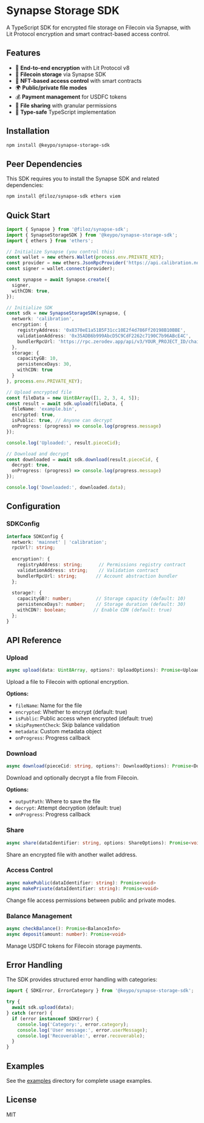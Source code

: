 # Synapse Storage SDK

A TypeScript SDK for encrypted file storage on Filecoin via Synapse, with Lit Protocol encryption and smart contract-based access control.

## Features

- 🔐 **End-to-end encryption** with Lit Protocol v8
- 📁 **Filecoin storage** via Synapse SDK
- 🎫 **NFT-based access control** with smart contracts
- 🌍 **Public/private file modes**
- 💰 **Payment management** for USDFC tokens
- 🔗 **File sharing** with granular permissions
- 🦺 **Type-safe** TypeScript implementation

## Installation

```bash
npm install @keypo/synapse-storage-sdk
```

## Peer Dependencies

This SDK requires you to install the Synapse SDK and related dependencies:

```bash
npm install @filoz/synapse-sdk ethers viem
```

## Quick Start

```typescript
import { Synapse } from '@filoz/synapse-sdk';
import { SynapseStorageSDK } from '@keypo/synapse-storage-sdk';
import { ethers } from 'ethers';

// Initialize Synapse (you control this)
const wallet = new ethers.Wallet(process.env.PRIVATE_KEY);
const provider = new ethers.JsonRpcProvider('https://api.calibration.node.glif.io/rpc/v1');
const signer = wallet.connect(provider);

const synapse = await Synapse.create({
  signer,
  withCDN: true,
});

// Initialize SDK
const sdk = new SynapseStorageSDK(synapse, {
  network: 'calibration',
  encryption: {
    registryAddress: '0x8370eE1a51B5F31cc10E2f4d786Ff20198B10BBE',
    validationAddress: '0x35ADB6b999AbcD5C9CdF2262c7190C7b96ABcE4C',
    bundlerRpcUrl: 'https://rpc.zerodev.app/api/v3/YOUR_PROJECT_ID/chain/84532'
  },
  storage: {
    capacityGB: 10,
    persistenceDays: 30,
    withCDN: true
  }
}, process.env.PRIVATE_KEY);

// Upload encrypted file
const fileData = new Uint8Array([1, 2, 3, 4, 5]);
const result = await sdk.upload(fileData, {
  fileName: 'example.bin',
  encrypted: true,
  isPublic: true, // Anyone can decrypt
  onProgress: (progress) => console.log(progress.message)
});

console.log('Uploaded:', result.pieceCid);

// Download and decrypt
const downloaded = await sdk.download(result.pieceCid, {
  decrypt: true,
  onProgress: (progress) => console.log(progress.message)
});

console.log('Downloaded:', downloaded.data);
```

## Configuration

### SDKConfig

```typescript
interface SDKConfig {
  network: 'mainnet' | 'calibration';
  rpcUrl?: string;
  
  encryption?: {
    registryAddress: string;      // Permissions registry contract
    validationAddress: string;    // Validation contract  
    bundlerRpcUrl: string;       // Account abstraction bundler
  };
  
  storage?: {
    capacityGB?: number;         // Storage capacity (default: 10)
    persistenceDays?: number;    // Storage duration (default: 30)  
    withCDN?: boolean;          // Enable CDN (default: true)
  };
}
```

## API Reference

### Upload

```typescript
async upload(data: Uint8Array, options?: UploadOptions): Promise<UploadResult>
```

Upload a file to Filecoin with optional encryption.

**Options:**
- `fileName`: Name for the file
- `encrypted`: Whether to encrypt (default: true)
- `isPublic`: Public access when encrypted (default: true)
- `skipPaymentCheck`: Skip balance validation
- `metadata`: Custom metadata object
- `onProgress`: Progress callback

### Download

```typescript
async download(pieceCid: string, options?: DownloadOptions): Promise<DownloadResult>
```

Download and optionally decrypt a file from Filecoin.

**Options:**
- `outputPath`: Where to save the file
- `decrypt`: Attempt decryption (default: true)
- `onProgress`: Progress callback

### Share

```typescript
async share(dataIdentifier: string, options: ShareOptions): Promise<void>
```

Share an encrypted file with another wallet address.

### Access Control

```typescript
async makePublic(dataIdentifier: string): Promise<void>
async makePrivate(dataIdentifier: string): Promise<void>
```

Change file access permissions between public and private modes.

### Balance Management

```typescript
async checkBalance(): Promise<BalanceInfo>
async deposit(amount: number): Promise<void>
```

Manage USDFC tokens for Filecoin storage payments.

## Error Handling

The SDK provides structured error handling with categories:

```typescript
import { SDKError, ErrorCategory } from '@keypo/synapse-storage-sdk';

try {
  await sdk.upload(data);
} catch (error) {
  if (error instanceof SDKError) {
    console.log('Category:', error.category);
    console.log('User message:', error.userMessage);
    console.log('Recoverable:', error.recoverable);
  }
}
```

## Examples

See the [examples](./examples) directory for complete usage examples.

## License

MIT